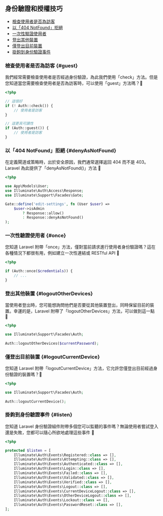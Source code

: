 ## 身份驗證和授權技巧

- [檢查使用者是否為訪客](#guest)
- [以「404 NotFound」拒絕](#denyAsNotFound)
- [一次性驗證使用者](#once)
- [登出其他裝置](#logoutOtherDevices)
- [僅登出目前裝置](#logoutCurrentDevice)
- [掛鉤到身份驗證事件](#listen)

### 檢查使用者是否為訪客 {#guest}

我們經常需要檢查使用者是否經過身份驗證，為此我們使用「check」方法。但是您知道當您需要檢查使用者是否為訪客時，可以使用「guest」方法嗎？🚀

```php
<?php

// 這很好
if (! Auth::check()) {
    // 使用者是訪客
}

// 這更具可讀性
if (Auth::guest()) {
    // 使用者是訪客
}
```

### 以「404 NotFound」拒絕 {#denyAsNotFound}

在定義閘道或策略時，出於安全原因，我們通常選擇返回 404 而不是 403。Laravel 為此提供了「denyAsNotFound()」方法 🚀

```php
<?php

use App\Models\User;
use Illuminate\Auth\Access\Response;
use Illuminate\Support\Facades\Gate;

Gate::define('edit-settings', fn (User $user) =>
    $user->isAdmin
        ? Response::allow()
        : Response::denyAsNotFound()
);
```

### 一次性驗證使用者 {#once}

您知道 Laravel 附帶「once」方法，僅對當前請求進行使用者身份驗證嗎？這在各種情況下都很有用，例如建立一次性連結或 RESTful API 🚀

```php
<?php

if (Auth::once($credentials)) {
    // ...
}

```

### 登出其他裝置 {#logoutOtherDevices}

當使用者登出時，您可能想詢問他們是否要從其他裝置登出，同時保留目前的裝置。幸運的是，Laravel 附帶了「logoutOtherDevices」方法，可以做到這一點 🚀

```php
<?php

use Illuminate\Support\Facades\Auth;
 
Auth::logoutOtherDevices($currentPassword);
```

### 僅登出目前裝置 {#logoutCurrentDevice}

您知道 Laravel 附帶「logoutCurrentDevice」方法，它允許您僅登出目前經過身份驗證的裝置嗎？🚀

```php
<?php

use Illuminate\Support\Facades\Auth;
 
Auth::logoutCurrentDevice();
```

### 掛鉤到身份驗證事件 {#listen}

您知道 Laravel 身份驗證組件附帶多個您可以監聽的事件嗎？無論使用者嘗試登入還是失敗，您都可以隨心所欲地處理這些事件 🚀

```php
<?php

protected $listen = [
    Illuminate\Auth\Events\Registered::class => [],
    Illuminate\Auth\Events\Attempting::class => [],
    Illuminate\Auth\Events\Authenticated::class => [],
    Illuminate\Auth\Events\Login::class => [],
    Illuminate\Auth\Events\Failed::class => [],
    Illuminate\Auth\Events\Validated::class => [],
    Illuminate\Auth\Events\Verified::class => [],
    Illuminate\Auth\Events\Logout::class => [],
    Illuminate\Auth\Events\CurrentDeviceLogout::class => [],
    Illuminate\Auth\Events\OtherDeviceLogout::class => [],
    Illuminate\Auth\Events\Lockout::class => [],
    Illuminate\Auth\Events\PasswordReset::class => [],
];
```
